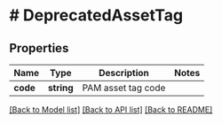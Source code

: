 # # DeprecatedAssetTag

## Properties

Name | Type | Description | Notes
------------ | ------------- | ------------- | -------------
**code** | **string** | PAM asset tag code |

[[Back to Model list]](../../README.md#models) [[Back to API list]](../../README.md#endpoints) [[Back to README]](../../README.md)
